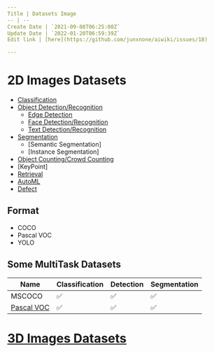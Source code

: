 ```yaml
---
Title | Datasets Image
-- | --
Create Date | `2021-09-08T06:25:00Z`
Update Date | `2022-01-20T06:59:39Z`
Edit link | [here](https://github.com/junxnone/aiwiki/issues/18)

---
```

# 2D Images Datasets

- [Classification](./Datasets_Image_Classification)
- [Object Detection/Recognition](/Datasets_Image_Object_Detection)
  - [Edge Detection](/Datasets_Image_Edge_Detection)
  - [Face Detection/Recognition](/Datasets_Image_Face)
  - [Text Detection/Recognition](/Datasets_Image_OCR)
- [Segmentation](/Datasets_Image_Segmentation)
  - [Semantic Segmentation]
  - [Instance Segmentation]
- [Object Counting/Crowd Counting](/Datasets_Image_Object_Counting)
- [KeyPoint]
- [Retrieval](/Datasets_Image_Retrieval)
- [AutoML](/Datasets_Image_AutoML)
- [Defect](/Datasets_Image_Defect)

## Format
- COCO
- Pascal VOC
- YOLO


## Some MultiTask Datasets

Name | Classification | Detection | Segmentation
-- | -- | -- | --
MSCOCO | ✅ | ✅ | ✅ |
[Pascal VOC](/Datasets_Image_PascalVOC) |  ✅ | ✅ | ✅ |


# [3D Images Datasets](/Datasets_Image_3D)
